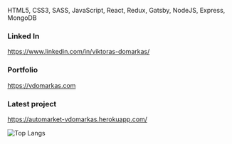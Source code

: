 HTML5, CSS3, SASS, JavaScript, React, Redux, Gatsby, NodeJS, Express, MongoDB

### Linked In

https://www.linkedin.com/in/viktoras-domarkas/

### Portfolio

https://vdomarkas.com

### Latest project

https://automarket-vdomarkas.herokuapp.com/

![Top Langs](https://github-readme-stats.vercel.app/api/top-langs/?username=vidomarkas&layout=compact&theme=radical)
